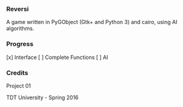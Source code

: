 ### Reversi

A game written in PyGObject (Gtk+ and Python 3) and cairo, using AI algorithms.

### Progress

[x] Interface
[ ] Complete Functions
[ ] AI

### Credits

Project 01

TDT University - Spring 2016
